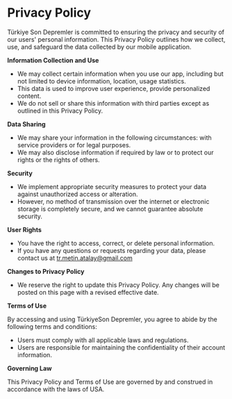 
# Privacy Policy

Türkiye Son Depremler is committed to ensuring the privacy and security of our users' personal information. This Privacy Policy outlines how we collect, use, and safeguard the data collected by our mobile application.

**Information Collection and Use**

- We may collect certain information when you use our app, including but not limited to device information, location, usage statistics.
- This data is used to improve user experience, provide personalized content.
- We do not sell or share this information with third parties except as outlined in this Privacy Policy.

**Data Sharing**

- We may share your information in the following circumstances: with service providers or for legal purposes.
- We may also disclose information if required by law or to protect our rights or the rights of others.

**Security**

- We implement appropriate security measures to protect your data against unauthorized access or alteration.
- However, no method of transmission over the internet or electronic storage is completely secure, and we cannot guarantee absolute security.

**User Rights**

- You have the right to access, correct, or delete personal information.
- If you have any questions or requests regarding your data, please contact us at tr.metin.atalay@gmail.com

**Changes to Privacy Policy**

- We reserve the right to update this Privacy Policy. Any changes will be posted on this page with a revised effective date.

**Terms of Use**

By accessing and using TürkiyeSon Depremler, you agree to abide by the following terms and conditions:

- Users must comply with all applicable laws and regulations.
- Users are responsible for maintaining the confidentiality of their account information.

**Governing Law**

This Privacy Policy and Terms of Use are governed by and construed in accordance with the laws of USA. 